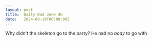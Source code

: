 ```yaml
---
layout: post
title:  Daily Dad Joke 4U
date:   2024-09-19T00:00:00Z
---
```

Why didn't the skeleton go to the party? He had no *body* to go with
